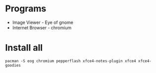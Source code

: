 # Programs

- Image Viewer - Eye of gnome
- Internet Browser - chromium



# Install all

```
pacman -S eog chromium pepperflash xfce4-notes-plugin xfce4 xfce4-goodies
```

